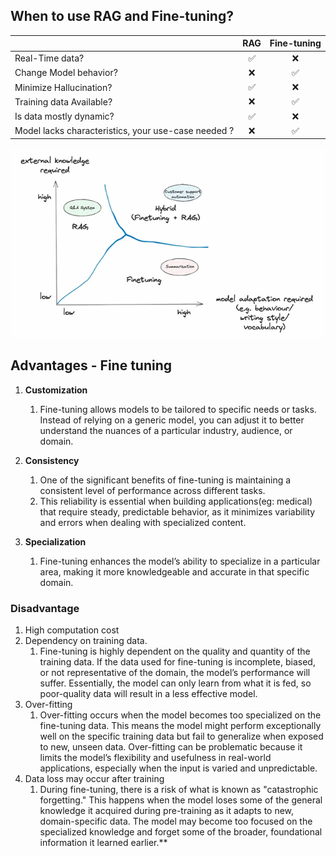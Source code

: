 ## When to use RAG and Fine-tuning?

|  |RAG|Fine-tuning|
|:-------------|:----------:|:-------------:|
|Real-Time data? |   ✅  |   ❌   |
| Change Model behavior?   | ❌ | ✅ |
| Minimize Hallucination?     | ✅ | ❌       |
| Training data Available?   | ❌  | ✅ |
| Is data mostly dynamic?     | ✅ | ❌       |
| Model lacks characteristics, your use-case needed ?| ❌ | ✅ |

![trade-off](../images/trade-off_graph.PNG)

## **Advantages - Fine tuning**

1. **Customization**
     1.  Fine-tuning allows models to be tailored to specific needs or tasks. Instead of relying on a generic model, you can adjust it to better understand the nuances of a particular industry, audience, or domain.  

2. **Consistency**
     1. One of the significant benefits of fine-tuning is maintaining a consistent level of performance across different tasks.  
     2. This reliability is essential when building applications(eg: medical) that require steady, predictable behavior, as it minimizes variability and errors when dealing with specialized content.

3. **Specialization**
     1. Fine-tuning enhances the model’s ability to specialize in a particular area, making it more knowledgeable and accurate in that specific domain.

### **Disadvantage**

1. High computation cost
2. Dependency on training data.
     1. Fine-tuning is highly dependent on the quality and quantity of the training data. If the data used for fine-tuning is incomplete, biased, or not representative of the domain, the model’s performance will suffer. Essentially, the model can only learn from what it is fed, so poor-quality data will result in a less effective model.
3. Over-fitting
     1. Over-fitting occurs when the model becomes too specialized on the fine-tuning data. This means the model might perform exceptionally well on the specific training data but fail to generalize when exposed to new, unseen data. Over-fitting can be problematic because it limits the model’s flexibility and usefulness in real-world applications, especially when the input is varied and unpredictable.
4. Data loss may occur after training
     1. During fine-tuning, there is a risk of what is known as "catastrophic forgetting." This happens when the model loses some of the general knowledge it acquired during pre-training as it adapts to new, domain-specific data. The model may become too focused on the specialized knowledge and forget some of the broader, foundational information it learned earlier.**